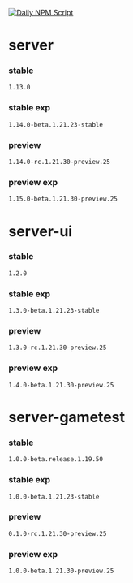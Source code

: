 [![Daily NPM Script](https://github.com/WavePlayz/minecraft-npms-auto/actions/workflows/fetch.yml/badge.svg)](https://github.com/WavePlayz/minecraft-npms-auto/actions/workflows/fetch.yml)
# server
### stable
```
1.13.0
```
### stable exp
```
1.14.0-beta.1.21.23-stable
```
### preview
```
1.14.0-rc.1.21.30-preview.25
```
### preview exp
```
1.15.0-beta.1.21.30-preview.25
```


# server-ui
### stable
```
1.2.0
```
### stable exp
```
1.3.0-beta.1.21.23-stable
```
### preview
```
1.3.0-rc.1.21.30-preview.25
```
### preview exp
```
1.4.0-beta.1.21.30-preview.25
```


# server-gametest
### stable
```
1.0.0-beta.release.1.19.50
```
### stable exp
```
1.0.0-beta.1.21.23-stable
```
### preview
```
0.1.0-rc.1.21.30-preview.25
```
### preview exp
```
1.0.0-beta.1.21.30-preview.25
```


